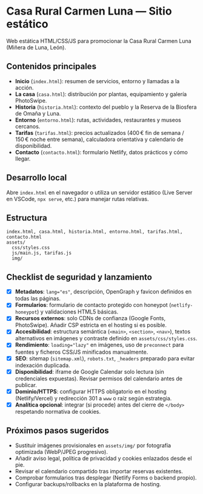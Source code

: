 # Casa Rural Carmen Luna — Sitio estático

Web estática HTML/CSS/JS para promocionar la Casa Rural Carmen Luna (Miñera de Luna, León).

## Contenidos principales
- **Inicio** (`index.html`): resumen de servicios, entorno y llamadas a la acción.
- **La casa** (`casa.html`): distribución por plantas, equipamiento y galería PhotoSwipe.
- **Historia** (`historia.html`): contexto del pueblo y la Reserva de la Biosfera de Omaña y Luna.
- **Entorno** (`entorno.html`): rutas, actividades, restaurantes y museos cercanos.
- **Tarifas** (`tarifas.html`): precios actualizados (400 € fin de semana / 150 € noche entre semana), calculadora orientativa y calendario de disponibilidad.
- **Contacto** (`contacto.html`): formulario Netlify, datos prácticos y cómo llegar.

## Desarrollo local
Abre `index.html` en el navegador o utiliza un servidor estático (Live Server en VSCode, `npx serve`, etc.) para manejar rutas relativas.

## Estructura
```
index.html, casa.html, historia.html, entorno.html, tarifas.html, contacto.html
assets/
  css/styles.css
  js/main.js, tarifas.js
  img/
```

## Checklist de seguridad y lanzamiento
- [x] **Metadatos**: `lang="es"`, descripción, OpenGraph y favicon definidos en todas las páginas.
- [x] **Formularios**: formulario de contacto protegido con honeypot (`netlify-honeypot`) y validaciones HTML5 básicas.
- [x] **Recursos externos**: solo CDNs de confianza (Google Fonts, PhotoSwipe). Añadir CSP estricta en el hosting si es posible.
- [x] **Accesibilidad**: estructura semántica (`<main>`, `<section>`, `<nav>`), textos alternativos en imágenes y contraste definido en `assets/css/styles.css`.
- [x] **Rendimiento**: `loading="lazy"` en imágenes, uso de `preconnect` para fuentes y ficheros CSS/JS minificados manualmente.
- [x] **SEO**: sitemap (`sitemap.xml`), `robots.txt`, `_headers` preparado para evitar indexación duplicada.
- [x] **Disponibilidad**: iframe de Google Calendar solo lectura (sin credenciales expuestas). Revisar permisos del calendario antes de publicar.
- [x] **Dominio/HTTPS**: configurar HTTPS obligatorio en el hosting (Netlify/Vercel) y redirección 301 a `www` o raíz según estrategia.
- [x] **Analítica opcional**: integrar (si procede) antes del cierre de `</body>` respetando normativa de cookies.

## Próximos pasos sugeridos
- Sustituir imágenes provisionales en `assets/img/` por fotografía optimizada (WebP/JPEG progresivo).
- Añadir aviso legal, política de privacidad y cookies enlazados desde el pie.
- Revisar el calendario compartido tras importar reservas existentes.
- Comprobar formularios tras desplegar (Netlify Forms o backend propio).
- Configurar backups/rollbacks en la plataforma de hosting.
